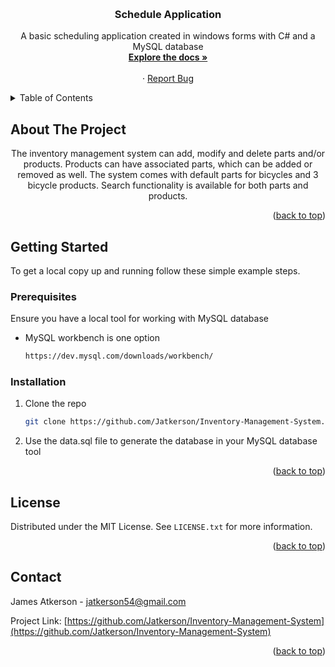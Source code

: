 <a name="readme-top"></a>


<!-- PROJECT LOGO -->
<br />
<div align="center">

<h3 align="center">Schedule Application</h3>

  <p align="center">
    A basic scheduling application created in windows forms with C# and a MySQL database
    <br />
    <a href="https://github.com/Jatkerson/Schedule-Application"><strong>Explore the docs »</strong></a>
    <br />
    <br />
    ·
    <a href="https://github.com/Jatkerson/Schedule-Application/issues">Report Bug</a>
  </p>
</div>



<!-- TABLE OF CONTENTS -->
<details>
  <summary>Table of Contents</summary>
  <ol>
    <li>
      <a href="#getting-started">Getting Started</a>
      <ul>
        <li><a href="#prerequisites">Prerequisites</a></li>
        <li><a href="#installation">Installation</a></li>
      </ul>
    </li>
    <li><a href="#license">License</a></li>
    <li><a href="#contact">Contact</a></li>
  </ol>
</details>


<!-- ABOUT THE PROJECT -->
## About The Project

<p align="center">
    The inventory management system can add, modify and delete parts and/or products. Products can have associated parts, which can be added or removed as well. The system comes with default parts for bicycles and 3 bicycle products. Search functionality is available for both parts and products.
</p>

<p align="right">(<a href="#readme-top">back to top</a>)</p>


<!-- GETTING STARTED -->
## Getting Started

To get a local copy up and running follow these simple example steps.

### Prerequisites

Ensure you have a local tool for working with MySQL database
* MySQL workbench is one option
  ```sh
  https://dev.mysql.com/downloads/workbench/
  ```

### Installation

1. Clone the repo
   ```sh
   git clone https://github.com/Jatkerson/Inventory-Management-System.git
   ```
   
2. Use the data.sql file to generate the database in your MySQL database tool


<p align="right">(<a href="#readme-top">back to top</a>)</p>



<!-- LICENSE -->
## License

Distributed under the MIT License. See `LICENSE.txt` for more information.

<p align="right">(<a href="#readme-top">back to top</a>)</p>



<!-- CONTACT -->
## Contact

James Atkerson - jatkerson54@gmail.com

Project Link: [https://github.com/Jatkerson/Inventory-Management-System](https://github.com/Jatkerson/Inventory-Management-System)

<p align="right">(<a href="#readme-top">back to top</a>)</p>



<!-- MARKDOWN LINKS & IMAGES -->
<!-- https://www.markdownguide.org/basic-syntax/#reference-style-links -->
[linkedin-shield]: https://img.shields.io/badge/-LinkedIn-black.svg?style=for-the-badge&logo=linkedin&colorB=555
[linkedin-url]: https://linkedin.com/in/james-atkerson
